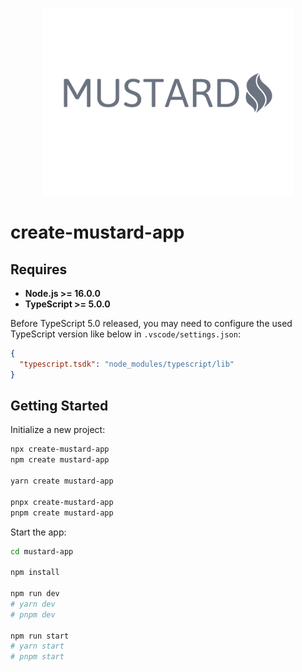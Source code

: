 <p align="center">
<img width="400" src="https://raw.githubusercontent.com/LinbuduLab/Mustard/main/logo.png">
</p>

# create-mustard-app

## Requires

- **Node.js >= 16.0.0**
- **TypeScript >= 5.0.0**

Before TypeScript 5.0 released, you may need to configure the used TypeScript version like below in `.vscode/settings.json`:

```json
{
  "typescript.tsdk": "node_modules/typescript/lib"
}
```

## Getting Started

Initialize a new project:

```bash
npx create-mustard-app
npm create mustard-app

yarn create mustard-app

pnpx create-mustard-app
pnpm create mustard-app
```

Start the app:

```bash
cd mustard-app

npm install

npm run dev
# yarn dev
# pnpm dev

npm run start
# yarn start
# pnpm start
```
